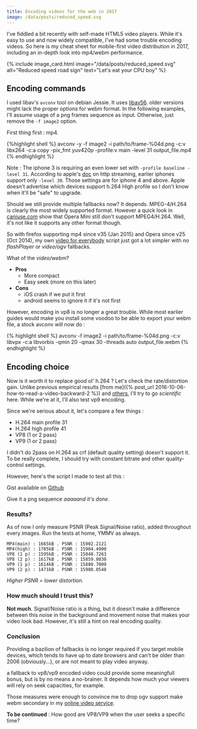 ```yaml
---
title: Encoding videos for the web in 2017
image: /data/posts/reduced_speed.svg
---
```


I've fiddled a bit recently with self-made HTML5 video players. While it's easy to use and now widely compatible, I've had some trouble encoding videos. So here is my cheat sheet for mobile-first video distribution in 2017, including an in-depth look into mp4/webm performance.

{% include image_card.html image="/data/posts/reduced_speed.svg" alt="Reduced speed road sign" text="Let's eat your CPU boy" %}

## Encoding commands

I used libav's `avconv` tool on debian Jessie. It uses [libav56](https://packages.debian.org/jessie/libav-tools). older versions might lack the proper options for webm format. In the following examples, I'll assume usage of a png frames sequence as input. Otherwise, just remove the `-f image2` option.

First thing first : mp4.

{%highlight shell %}
  avconv -y -f image2 -i path/to/frame-%04d.png -c:v libx264 -c:a copy -pix_fmt yuv420p -profile:v main -level 31  output_file.mp4
{% endhighlight %}

Note : The iphone 3 is requiring an even lower set with `-profile baseline -level 31`. According to apple's [doc](https://developer.apple.com/library/content/documentation/AudioVideo/Conceptual/Using_HTML5_Audio_Video/Device-SpecificConsiderations/Device-SpecificConsiderations.html) on http streaming, earlier iphones support only `-level 30`. Those settings are for iphone 4 and above. Apple doesn't advertise which devices support h.264 High profile so I don't know when it'll be "safe" to upgrade.


Should we still provide multiple fallbacks now? It depends. MPEG-4/H.264 is clearly the most widely supported format. However a quick look in [caniuse.com](http://caniuse.com/#feat=mpeg4) show that Opera Mini still don't support MPEG4/H.264. Well, it's not like it supports any other format though.

So with firefox supporting mp4 since v35 (Jan 2015) and Opera since v25 (Oct 2014), my own [video for everybody](http://camendesign.com/code/video_for_everybody/test.html) script just got a lot simpler with no *flashPlayer* or *video/ogv* fallbacks.

What of the *video/webm*?

- **Pros**
  - More compact
  - Easy seek (more on this later)
- **Cons**
  - iOS crash if we put it first
  - android seems to ignore it if it's not first

However, encoding in vp8 is no longer a great trouble. While most earlier guides would make you install some voodoo to be able to export your webm file, a stock avconv will now do :

{% highlight shell %}
  avconv -f image2 -i path/to/frame-%04d.png -c:v libvpx -c:a libvorbis -qmin 20 -qmax 30 -threads auto  output_file.webm
{% endhighlight %}

## Encoding choice

Now is it worth it to replace good ol' h.264 ? Let's check the rate/distortion gain. Unlike previous empirical results [from me]({% post_url 2016-10-06-how-to-read-a-video-backward-2 %}) and [others](http://www.streamingmedia.com/articles/editorial/featured-articles/first-look-h.264-and-vp8-compared-67266.aspx), I'll try to go *scientific* here. While we're at it, I'll also test vp9 encoding.


Since we're serious about it, let's compare a few things :

- H.264 main profile 31
- H.264 high profile 41
- VP8 (1 or 2 pass)
- VP9 (1 or 2 pass)

I didn't do 2pass on H.264 as crf (default quality setting) doesn't support it. To be really complete, I should try with constant bitrate and other quality-control settings.

However, here's the script I made to test all this :

<script src="https://gist.github.com/sdumetz/3e9cee1e991b8351abe881de0880d937.js"></script><noscript> Gist available on <a href="https://gist.github.com/sdumetz/3e9cee1e991b8351abe881de0880d937">Github</a></noscript>

Give it a png sequence *aaaaand it's done*.

### Results?

As of now I only measure PSNR (Peak Signal/Noise ratio), added throughout every images. Run the tests at home, YMMV as always.

```
MP4(main) : 1665kB . PSNR : 15902.2121
MP4(high) : 1705kB . PSNR : 15904.4900
VP8 (1 p) : 1595kB . PSNR : 15848.7263
VP8 (2 p) : 1617kB . PSNR : 15859.8030
VP9 (1 p) : 1614kB . PSNR : 15880.7009
VP9 (2 p) : 1471kB . PSNR : 15908.0548
```

*Higher PSNR = lower distortion.*

### How much should I trust this?

**Not much**. Signal/Noise ratio is a thing, but it doesn't make a difference between this noise in the background and movement noise that makes your video look bad. However, it's still a hint on real encoding quality.

### Conclusion

Providing a bazilion of fallbacks is no longer required if you target mobile devices, which tends to have up to date browsers and can't be older than 2006 (obviously...), or are not meant to play video anyway.

a fallback to vp8/vp9 encoded video could provide some meaningfull bonus, but is by no means a no-brainer. It depends how much your viewers will rely on seek capacities, for example.

Those measures were enough to convince me to drop ogv support make webm secondary in my [online video service](https://pixel.holusion.com).

**To be continued** : How good are VP8/VP9 when the user seeks a specific time?
